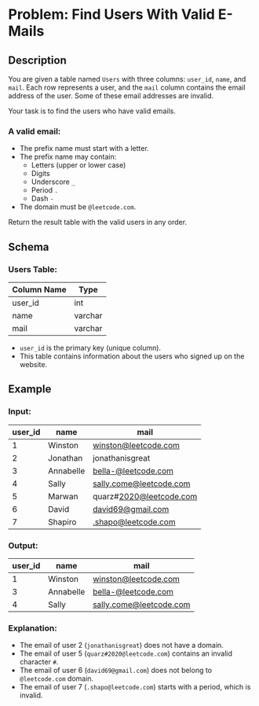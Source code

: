# Problem: Find Users With Valid E-Mails

## Description

You are given a table named `Users` with three columns: `user_id`, `name`, and `mail`. Each row represents a user, and the `mail` column contains the email address of the user. Some of these email addresses are invalid.

Your task is to find the users who have valid emails.

### A valid email:

- The prefix name must start with a letter.
- The prefix name may contain:
  - Letters (upper or lower case)
  - Digits
  - Underscore `_`
  - Period `.`
  - Dash `-`
- The domain must be `@leetcode.com`.

Return the result table with the valid users in any order.

## Schema

### Users Table:

| Column Name | Type    |
| ----------- | ------- |
| user_id     | int     |
| name        | varchar |
| mail        | varchar |

- `user_id` is the primary key (unique column).
- This table contains information about the users who signed up on the website.

## Example

### Input:

| user_id | name      | mail                    |
| ------- | --------- | ----------------------- |
| 1       | Winston   | winston@leetcode.com    |
| 2       | Jonathan  | jonathanisgreat         |
| 3       | Annabelle | bella-@leetcode.com     |
| 4       | Sally     | sally.come@leetcode.com |
| 5       | Marwan    | quarz#2020@leetcode.com |
| 6       | David     | david69@gmail.com       |
| 7       | Shapiro   | .shapo@leetcode.com     |

### Output:

| user_id | name      | mail                    |
| ------- | --------- | ----------------------- |
| 1       | Winston   | winston@leetcode.com    |
| 3       | Annabelle | bella-@leetcode.com     |
| 4       | Sally     | sally.come@leetcode.com |

### Explanation:

- The email of user 2 (`jonathanisgreat`) does not have a domain.
- The email of user 5 (`quarz#2020@leetcode.com`) contains an invalid character `#`.
- The email of user 6 (`david69@gmail.com`) does not belong to `@leetcode.com` domain.
- The email of user 7 (`.shapo@leetcode.com`) starts with a period, which is invalid.
